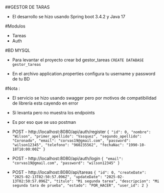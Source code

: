 ##GESTOR DE TARAS 
- El desarrollo se hizo usando Spring boot 3.4.2 y Java 17

#Modulos
- Tareas
- Auth

#BD MYSQL 
- Para levantar el proyecto crear bd gestor_tareas
  `CREATE DATABASE gestor_tareas`

- En el archivo application.properties configura tu username y password de tu BD


#Nota : 
- El servicio se hizo usando swagger pero por motivos de compatibilidad de librería esta cayendo en error
- Si levanta pero no muestra los endpoints
- Es por eso que se uso postman 

- POST - http://localhost:8080/api/auth/register
`
{
    "id": 0,
    "nombre": "Wilson",
    "primer_apellido": "Vasquez",
    "segundo_apellido": "Coronado",
    "email": "corvas19@gmail.com",
    "password": "wilson12345",
    "telefono": "960235562",
    "fechaNac": "1990-10-18T10:00:00Z"
}
`

- POST - http://localhost:8080/api/auth/login
`
{
  "email": "corvas19@gmail.com",
  "password": "wilson12345"
}
`
- POST - http://localhost:8080/api/tareas
`
{
  "id": 0,
  "createDate": "2025-02-13T02:50:57.096Z",
  "updateDate": "2025-02-13T02:50:57.096Z",
  "titulo": "Mi segunda tarea",
  "descripcion": "Mi segunda tara de prueba",
  "estado": "POR_HACER",
  "user_id": 2
}
`


